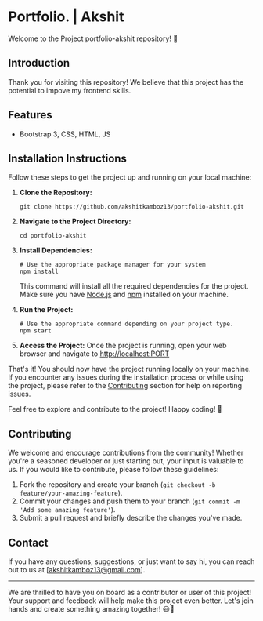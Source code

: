 # Portfolio. | Akshit

Welcome to the Project portfolio-akshit repository! 🚀

## Introduction

Thank you for visiting this repository! We believe that this project has the potential to impove my frontend skills.

## Features

- Bootstrap 3, CSS, HTML, JS

## Installation Instructions

Follow these steps to get the project up and running on your local machine:

1. **Clone the Repository:**
   ```
   git clone https://github.com/akshitkamboz13/portfolio-akshit.git
   ```

2. **Navigate to the Project Directory:**
   ```
   cd portfolio-akshit
   ```

3. **Install Dependencies:**
   ```
   # Use the appropriate package manager for your system
   npm install
   ```
   This command will install all the required dependencies for the project. Make sure you have [Node.js](https://nodejs.org) and [npm](https://www.npmjs.com/get-npm) installed on your machine.


4. **Run the Project:**
   ```
   # Use the appropriate command depending on your project type.
   npm start
   ```

5. **Access the Project:**
   Once the project is running, open your web browser and navigate to [http://localhost:PORT](http://localhost:3000) 

That's it! You should now have the project running locally on your machine. If you encounter any issues during the installation process or while using the project, please refer to the [Contributing](##contributing) section for help on reporting issues.

Feel free to explore and contribute to the project! Happy coding! 🚀


## Contributing

We welcome and encourage contributions from the community! Whether you're a seasoned developer or just starting out, your input is valuable to us. If you would like to contribute, please follow these guidelines:

1. Fork the repository and create your branch (`git checkout -b feature/your-amazing-feature`).
2. Commit your changes and push them to your branch (`git commit -m 'Add some amazing feature'`).
3. Submit a pull request and briefly describe the changes you've made.


## Contact

If you have any questions, suggestions, or just want to say hi, you can reach out to us at [akshitkamboz13@gmail.com].

---

We are thrilled to have you on board as a contributor or user of this project! Your support and feedback will help make this project even better. Let's join hands and create something amazing together! 😃🎉